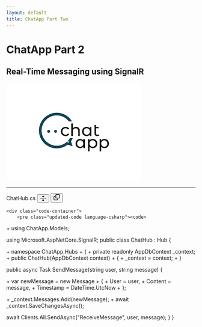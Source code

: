```yaml
---
layout: default
title: ChatApp Part Two
---
```


# **ChatApp Part 2**  
## **Real-Time Messaging using SignalR**

![ChatApp](images/ChatApp.png)

---
<div class="code-block">
    <div class="code-header">
        <span class="code-filename">ChatHub.cs</span>
                <button class="expand-button" aria-label="Expand all lines">
            <svg aria-hidden="true" focusable="false" class="octicon octicon-unfold" viewBox="0 0 16 16" width="16" height="16" fill="currentColor" style="display: inline-block; user-select: none; vertical-align: text-bottom; overflow: visible;"><path d="m8.177.677 2.896 2.896a.25.25 0 0 1-.177.427H8.75v1.25a.75.75 0 0 1-1.5 0V4H5.104a.25.25 0 0 1-.177-.427L7.823.677a.25.25 0 0 1 .354 0ZM7.25 10.75a.75.75 0 0 1 1.5 0V12h2.146a.25.25 0 0 1 .177.427l-2.896 2.896a.25.25 0 0 1-.354 0l-2.896-2.896A.25.25 0 0 1 5.104 12H7.25v-1.25Zm-5-2a.75.75 0 0 0 0-1.5h-.5a.75.75 0 0 0 0 1.5h.5ZM6 8a.75.75 0 0 1-.75.75h-.5a.75.75 0 0 1 0-1.5h.5A.75.75 0 0 1 6 8Zm2.25.75a.75.75 0 0 0 0-1.5h-.5a.75.75 0 0 0 0 1.5h.5ZM12 8a.75.75 0 0 1-.75.75h-.5a.75.75 0 0 1 0-1.5h.5A.75.75 0 0 1 12 8Zm2.25.75a.75.75 0 0 0 0-1.5h-.5a.75.75 0 0 0 0 1.5h.5Z"></path></svg>
        </button>
        <button class="copy-button" aria-label="Copy code">
            <svg aria-hidden="true" focusable="false" class="octicon octicon-copy" viewBox="0 0 16 16" width="16" height="16" fill="currentColor">
                <path d="M0 6.75C0 5.784.784 5 1.75 5h1.5a.75.75 0 0 1 0 1.5h-1.5a.25.25 0 0 0-.25.25v7.5c0 .138.112.25.25.25h7.5a.25.25 0 0 0 .25-.25v-1.5a.75.75 0 0 1 1.5 0v1.5A1.75 1.75 0 0 1 9.25 16h-7.5A1.75 1.75 0 0 1 0 14.25Z"></path>
                <path d="M5 1.75C5 .784 5.784 0 6.75 0h7.5C15.216 0 16 .784 16 1.75v7.5A1.75 1.75 0 0 1 14.25 11h-7.5A1.75 1.75 0 0 1 5 9.25Zm1.75-.25a.25.25 0 0 0-.25.25v7.5c0 .138.112.25.25.25h7.5a.25.25 0 0 0 .25-.25v-7.5a.25.25 0 0 0-.25-.25Z"></path>
            </svg>
        </button>
    </div>
    </div>

    <div class="code-container">
        <pre class="updated-code language-csharp"><code>
<span class="added-line">+ using ChatApp.Models;</span>

<span class="original-code hidden">using Microsoft.AspNetCore.SignalR;</span>
<span class="original-code hidden">public class ChatHub : Hub</span>
<span class="original-code hidden">{</span>

<span class="added-line">+ namespace ChatApp.Hubs</span>
<span class="added-line">+ {</span>
<span class="added-line">+ private readonly AppDbContext _context;</span>
<span class="added-line">+ public ChatHub(AppDbContext context)</span>
<span class="added-line">+ {</span>
<span class="added-line">+ _context = context;</span>
<span class="added-line">+ }</span>

<span class="original-code hidden">public async Task SendMessage(string user, string message)</span>
<span class="original-code hidden">{</span>

<span class="added-line">+ var newMessage = new Message</span>
<span class="added-line">+ {</span>
<span class="added-line">+     User = user,</span>
<span class="added-line">+     Content = message,</span>
<span class="added-line">+     Timestamp = DateTime.UtcNow</span>
<span class="added-line">+ };</span>

<span class="added-line">+ _context.Messages.Add(newMessage);</span>
<span class="added-line">+ await _context.SaveChangesAsync();</span>

<span class="original-code hidden">await Clients.All.SendAsync("ReceiveMessage", user, message);</span>
<span class="original-code hidden">}</span>
<span class="original-code hidden">}</span>
</code></pre>
    </div>
</div>


